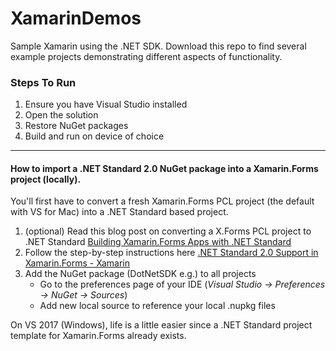 # XamarinDemos

Sample Xamarin using the .NET SDK. Download this repo to find several example projects demonstrating different aspects of functionality.

### Steps To Run

1. Ensure you have Visual Studio installed
2. Open the solution
3. Restore NuGet packages
4. Build and run on device of choice

-----

#### How to import a .NET Standard 2.0 NuGet package into a Xamarin.Forms project (locally).

You'll first have to convert a fresh Xamarin.Forms PCL project (the default with VS for Mac) into a .NET Standard based project.

1. (optional) Read this blog post on converting a X.Forms PCL project to .NET Standard [Building Xamarin.Forms Apps with .NET Standard](https://blog.xamarin.com/building-xamarin-forms-apps-net-standard)
2. Follow the step-by-step instructions here [.NET Standard 2.0 Support in Xamarin.Forms - Xamarin](https://developer.xamarin.com/guides/xamarin-forms/under-the-hood/net-standard/)
3. Add the NuGet package (DotNetSDK e.g.) to all projects
    * Go to the preferences page of your IDE (*Visual Studio -> Preferences -> NuGet -> Sources*)
    * Add new local source to reference your local .nupkg files
    
On VS 2017 (Windows), life is a little easier since a .NET Standard project template for Xamarin.Forms already exists.
